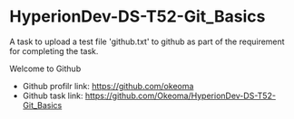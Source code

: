 # HyperionDev-DS-T52-Git_Basics
A task to upload a test file 'github.txt' to github as part of the requirement for completing the task.

Welcome to Github

- Github profilr link: https://github.com/okeoma
- Github task link: https://github.com/Okeoma/HyperionDev-DS-T52-Git_Basics

